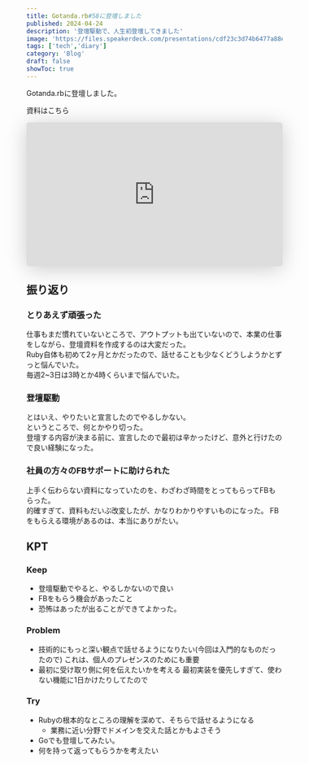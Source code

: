 ```yaml
---
title: Gotanda.rb#58に登壇しました
published: 2024-04-24
description: '登壇駆動で、人生初登壇してきました'
image: 'https://files.speakerdeck.com/presentations/cdf23c3d74b6477a88e46d6ecf7f26fc/slide_0.jpg?29869168'
tags: ['tech','diary']
category: 'Blog'
draft: false
showToc: true
---
```


<!-- toc -->
Gotanda.rbに登壇しました。

資料はこちら

<iframe class="speakerdeck-iframe" width="100%" frameborder="0" src="https://speakerdeck.com/player/cdf23c3d74b6477a88e46d6ecf7f26fc" title="サクッと自分専用の サポートAIをつくって チューニングする" allowfullscreen="true" style="border: 0px; background: padding-box padding-box rgba(0, 0, 0, 0.1); margin: 0px; padding: 0px; border-radius: 6px; box-shadow: rgba(0, 0, 0, 0.2) 0px 5px 40px; width: 100%; height: auto; aspect-ratio: 560 / 315;" data-ratio="1.7777777777777777"></iframe>


## 振り返り
### とりあえず頑張った
仕事もまだ慣れていないところで、アウトプットも出ていないので、本業の仕事をしながら、登壇資料を作成するのは大変だった。  
Ruby自体も初めて2ヶ月とかだったので、話せることも少なくどうしようかとずっと悩んでいた。  
毎週2~3日は3時とか4時くらいまで悩んでいた。  

### 登壇駆動
とはいえ、やりたいと宣言したのでやるしかない。  
というところで、何とかやり切った。  
登壇する内容が決まる前に、宣言したので最初は辛かったけど、意外と行けたので良い経験になった。  

### 社員の方々のFBサポートに助けられた
上手く伝わらない資料になっていたのを、わざわざ時間をとってもらってFBもらった。  
的確すぎて、資料もだいぶ改変したが、かなりわかりやすいものになった。 
FBをもらえる環境があるのは、本当にありがたい。

## KPT
### Keep
- 登壇駆動でやると、やるしかないので良い
- FBをもらう機会があったこと
- 恐怖はあったが出ることができてよかった。
### Problem
- 技術的にもっと深い観点で話せるようになりたい(今回は入門的なものだったので)
これは、個人のプレゼンスのためにも重要
- 最初に受け取り側に何を伝えたいかを考える
最初実装を優先しすぎて、使わない機能に1日かけたりしてたので
### Try
- Rubyの根本的なところの理解を深めて、そちらで話せるようになる
  - 業務に近い分野でドメインを交えた話とかもよさそう
- Goでも登壇してみたい。
- 何を持って返ってもらうかを考えたい